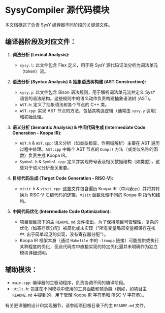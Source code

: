 # SysyCompiler 源代码模块

本文档概述了负责 SysY 编译器不同阶段的关键源文件。

## 编译器阶段及对应文件：

1.  **词法分析 (Lexical Analysis):**

    - `sysy.l`: 此文件包含 Flex 定义，用于将 SysY 源代码词法分析为词法单元（token）流。

2.  **语法分析 (Syntax Analysis) & 抽象语法树构建 (AST Construction):**

    - `sysy.y`: 此文件包含 Bison 语法规则，用于解析词法单元流并定义 SysY 语言的语法结构。这些规则中的语义动作负责构建抽象语法树 (AST)。
    - `AST.h`: 定义了抽象语法树各个节点的 C++ 类。
    - `AST.cpp`: 实现 AST 节点的方法，包括其构造逻辑（通常由 `sysy.y` 调用）和初始处理。

3.  **语义分析 (Semantic Analysis) & 中间代码生成 (Intermediate Code Generation - Koopa IR):**

    - `AST.h` & `AST.cpp`: 语义分析（如类型检查、作用域解析）主要在 AST 遍历过程中处理。`AST.cpp` 中每个 AST 节点的 `Dump()` 方法（或类似名称的函数）负责生成 Koopa IR。
    - `Symbol.h` & `Symbol.cpp`: 定义并实现符号表及相关数据结构（如类型），这些对于语义分析至关重要。

4.  **目标代码生成 (Target Code Generation - RISC-V):**

    - `visit.h` & `visit.cpp`: 这些文件包含遍历 Koopa IR（中间表示）并将其转换为 RISC-V 汇编代码的逻辑。`Visit` 函数处理不同的 Koopa IR 指令和结构。

5.  **中间代码优化 (Intermediate Code Optimization):**
    - 项目根目录下的主 `README.md` 文件指出，为了保持项目可管理性，复杂的优化（如寄存器分配）被简化或未实现（"所有变量局部变量都保存在栈中: 出于简单起见的实现，没有寄存器分配"）。
    - Koopa IR 框架本身（通过 `Makefile` 中的 `-lkoopa` 链接）可能提供或执行某种程度的优化，但此代码库中直接实现的特定优化遍并未明确作为独立模块详细说明。

## 辅助模块：

- `main.cpp`: 编译器的主驱动程序，负责协调不同的编译阶段。
- `utils.h`: 包含在不同模块中使用的工具函数和辅助类（例如，如项目主 `README.md` 中提到的，用于管理 Koopa IR 字符串和 RISC-V 字符串）。

有关更详细的设计和实现细节，请参阅项目根目录下的主 `README.md` 文件。
